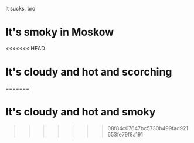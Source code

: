 It sucks, bro
# It's smoky in Moskow
<<<<<<< HEAD
# It's cloudy and hot and scorching 
=======
# It's cloudy and hot and smoky
>>>>>>> 08f84c07647bc5730b499fad921653fe79f8a191
